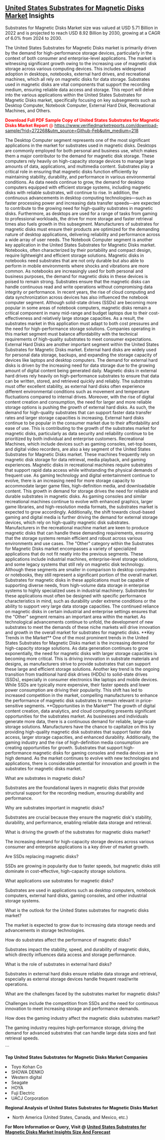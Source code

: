<h2><a href="https://www.verifiedmarketreports.com/download-sample/?rid=272268&amp;utm_source=Github-Feb&amp;utm_medium=218" target="_blank">United States Substrates for Magnetic Disks Market</a> Insights</h2><p>Substrates for Magnetic Disks Market size was valued at USD 5.71 Billion in 2022 and is projected to reach USD 8.92 Billion by 2030, growing at a CAGR of 6.0% from 2024 to 2030.</p><p> <p>The United States Substrates for Magnetic Disks market is primarily driven by the demand for high-performance storage devices, particularly in the context of both consumer and enterprise-level applications. The market is witnessing significant growth owing to the increasing use of magnetic disk storage across various computing devices. This includes widespread adoption in desktops, notebooks, external hard drives, and recreational machines, which all rely on magnetic disks for data storage. Substrates used in magnetic disks are vital components that support the recording medium, ensuring reliable data access and storage. This report will delve into the various applications within the United States Substrates for Magnetic Disks market, specifically focusing on key subsegments such as Desktop Computer, Notebook Computer, External Hard Disk, Recreational Machines, and Others. <p><span class=""><span style="color: #ff0000;"><strong>Download Full PDF Sample Copy of United States Substrates for Magnetic Disks Market Report</strong> @ </span><a href="https://www.verifiedmarketreports.com/download-sample/?rid=272268&amp;utm_source=Github-Feb&amp;utm_medium=218" target="_blank">https://www.verifiedmarketreports.com/download-sample/?rid=272268&amp;utm_source=Github-Feb&amp;utm_medium=218</a></span></p> The Desktop Computer segment represents one of the most significant applications in the market for substrates used in magnetic disks. Desktops are commonly employed for both personal and business use, which makes them a major contributor to the demand for magnetic disk storage. These computers rely heavily on high-capacity storage devices to manage large amounts of data, applications, and multimedia content. Substrates play a critical role in ensuring that magnetic disks function efficiently by maintaining stability, durability, and performance in various environmental conditions. As data needs continue to grow, the demand for desktop computers equipped with efficient storage systems, including magnetic disks with reliable substrates, will continue to rise. In addition, the continuous advancements in desktop computing technologies—such as faster processing power and increasing data transfer speeds—are expected to contribute to the growing need for high-quality substrates in magnetic disks. Furthermore, as desktops are used for a range of tasks from gaming to professional workloads, the drive for more storage and faster retrieval times also fuels growth in this subsegment. Manufacturers of substrates for magnetic disks must ensure their products are optimized for the demanding nature of desktop applications, delivering reliability and performance across a wide array of user needs. The Notebook Computer segment is another key application in the United States Substrates for Magnetic Disks market. Notebooks, often characterized by their portability and compact design, require lightweight and efficient storage solutions. Magnetic disks in notebooks need substrates that are not only durable but also able to perform in mobile environments where shocks and vibrations are more common. As notebooks are increasingly used for both personal and business purposes, the demand for magnetic disks in these devices is poised to remain strong. Substrates ensure that the magnetic disks can handle continuous read and write operations without compromising data integrity or performance. In recent years, the rise of cloud computing and data synchronization across devices has also influenced the notebook computer segment. Although solid-state drives (SSDs) are becoming more popular in some areas of notebook computers, magnetic disks remain a critical component in many mid-range and budget laptops due to their cost-effectiveness and relatively large storage capacities. As a result, the substrates market in this application must adapt to both cost pressures and the need for high-performance storage solutions. Companies operating in this market segment must balance affordability with the technical requirements of high-quality substrates to meet consumer expectations. External Hard Disks are another important segment within the United States Substrates for Magnetic Disks market. External hard disks are widely used for personal data storage, backups, and expanding the storage capacity of devices like laptops and desktop computers. The demand for external hard disks is driven by the increasing need for data storage due to the growing amount of digital content being generated daily. Magnetic disks in external hard drives rely heavily on high-performance substrates to ensure that data can be written, stored, and retrieved quickly and reliably. The substrates must offer excellent stability, as external hard disks often experience different environmental conditions such as movement and temperature fluctuations compared to internal drives. Moreover, with the rise of digital content creation and consumption, the need for larger and more reliable storage options is pushing the growth of external hard disks. As such, the demand for high-quality substrates that can support faster data transfer rates and larger storage capacities is increasing. External hard disks continue to be popular in the consumer market due to their affordability and ease of use. This is contributing to the growth of the substrates market for magnetic disks, particularly as data security and reliability continue to be prioritized by both individual and enterprise customers. Recreational Machines, which include devices such as gaming consoles, set-top boxes, and digital video recorders, are also a key segment of the United States Substrates for Magnetic Disks market. These machines frequently rely on magnetic disk storage for data retrieval, media playback, and gaming experiences. Magnetic disks in recreational machines require substrates that support rapid data access while withstanding the physical demands of frequent use. As gaming technology and digital entertainment continue to evolve, there is an increasing need for more storage capacity to accommodate larger game files, high-definition media, and downloadable content. This growth in demand for storage drives the need for reliable and durable substrates in magnetic disks. As gaming consoles and similar recreational machines continue to evolve with enhanced graphics, larger game libraries, and high-resolution media formats, the substrates market is expected to grow accordingly. Additionally, the shift towards cloud-based gaming and digital media is further driving the demand for external storage devices, which rely on high-quality magnetic disk substrates. Manufacturers in the recreational machine market are keen to produce magnetic disks that can handle these demanding requirements, ensuring that the storage systems remain efficient and robust across various environments and use cases. The "Other" category within the Substrates for Magnetic Disks market encompasses a variety of specialized applications that do not fit neatly into the previous segments. These applications include industrial machines, enterprise-level storage solutions, and some legacy systems that still rely on magnetic disk technology. Although these segments are smaller in comparison to desktop computers or notebooks, they still represent a significant portion of the overall market. Substrates for magnetic disks in these applications must be capable of supporting diverse needs, from high-volume data storage in enterprise systems to highly specialized uses in industrial machinery. Substrates for these applications must often be designed with specific performance characteristics in mind, such as durability under extreme conditions or the ability to support very large data storage capacities. The continued reliance on magnetic disks in certain industrial and enterprise settings ensures that the "Other" segment remains an important area within the market. As technological advancements continue to unfold, the development of new substrates to meet the demands of these niche markets will drive innovation and growth in the overall market for substrates for magnetic disks. **Key Trends in the Market** One of the most prominent trends in the United States Substrates for Magnetic Disks market is the increasing demand for high-capacity storage solutions. As data generation continues to grow exponentially, the need for magnetic disks with larger storage capacities is becoming more critical. This is driving innovation in substrate materials and designs, as manufacturers strive to provide substrates that can support these large and efficient storage solutions. Another key trend is the ongoing transition from traditional hard disk drives (HDDs) to solid-state drives (SSDs), especially in consumer electronics like laptops and mobile devices. While SSDs are typically more expensive, their faster speeds and lower power consumption are driving their popularity. This shift has led to increased competition in the market, compelling manufacturers to enhance the performance of magnetic disk substrates to remain relevant in price-sensitive segments. **Opportunities in the Market** The growth of digital content creation, data analytics, and cloud computing presents significant opportunities for the substrates market. As businesses and individuals generate more data, there is a continuous demand for reliable, large-scale storage solutions. Manufacturers have the chance to capitalize on this by providing high-quality magnetic disk substrates that support faster data access, larger storage capacities, and enhanced durability. Additionally, the gaming industry and the rise of high-definition media consumption are creating opportunities for growth. Substrates that support high-performance magnetic disks for gaming consoles and media devices are in high demand. As the market continues to evolve with new technologies and applications, there is considerable potential for innovation and growth in the substrates for magnetic disks market. <p>What are substrates in magnetic disks?</p> <p>Substrates are the foundational layers in magnetic disks that provide structural support for the recording medium, ensuring durability and performance.</p> <p>Why are substrates important in magnetic disks?</p> <p>Substrates are crucial because they ensure the magnetic disk's stability, durability, and performance, enabling reliable data storage and retrieval.</p> <p>What is driving the growth of the substrates for magnetic disks market?</p> <p>The increasing demand for high-capacity storage devices across various consumer and enterprise applications is a key driver of market growth.</p> <p>Are SSDs replacing magnetic disks?</p> <p>SSDs are growing in popularity due to faster speeds, but magnetic disks still dominate in cost-effective, high-capacity storage solutions.</p> <p>What applications use substrates for magnetic disks?</p> <p>Substrates are used in applications such as desktop computers, notebook computers, external hard disks, gaming consoles, and other industrial storage systems.</p> <p>What is the outlook for the United States substrates for magnetic disks market?</p> <p>The market is expected to grow due to increasing data storage needs and advancements in storage technologies.</p> <p>How do substrates affect the performance of magnetic disks?</p> <p>Substrates impact the stability, speed, and durability of magnetic disks, which directly influences data access and storage performance.</p> <p>What is the role of substrates in external hard disks?</p> <p>Substrates in external hard disks ensure reliable data storage and retrieval, especially as external storage devices handle frequent read/write operations.</p> <p>What are the challenges faced by the substrates market for magnetic disks?</p> <p>Challenges include the competition from SSDs and the need for continuous innovation to meet increasing storage and performance demands.</p> <p>How does the gaming industry affect the magnetic disks substrates market?</p> <p>The gaming industry requires high-performance storage, driving the demand for advanced substrates that can handle large data sizes and fast retrieval speeds.</p> ```</p><p><strong>Top United States Substrates for Magnetic Disks Market Companies</strong></p><div data-test-id=""><p><li>Toyo Kohan Co</li><li> SHOWA DENKO</li><li> Western digital</li><li> Seagate</li><li> HOYA</li><li> Fuji Electric</li><li> UACJ Corporation</li></p><div><strong>Regional Analysis of&nbsp;United States Substrates for Magnetic Disks Market</strong></div><ul><li dir="ltr"><p dir="ltr">North America&nbsp;(United States, Canada, and Mexico, etc.)</p></li></ul><p><strong>For More Information or Query, Visit @&nbsp;</strong><strong><a href="https://www.verifiedmarketreports.com/product/substrates-for-magnetic-disks-market/?utm_source=Github-Feb&amp;utm_medium=218" target="_blank">United States Substrates for Magnetic Disks Market Insights Size And Forecast</a></strong></p></div>
